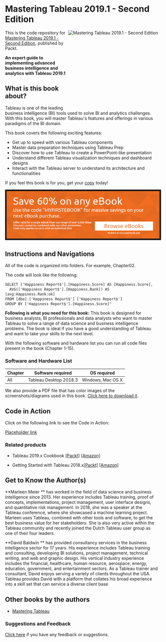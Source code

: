 # Mastering Tableau 2019.1 - Second Edition


<a href="https://www.packtpub.com/big-data-and-business-intelligence/mastering-tableau-20191-second-edition?utm_source=github&utm_medium=repository&utm_campaign=9781789533880"><img src="https://d1ldz4te4covpm.cloudfront.net/sites/default/files/imagecache/ppv4_main_book_cover/B11431_1.png" alt="Mastering Tableau 2019.1 - Second Edition" height="256px" align="right"></a>

This is the code repository for [ Mastering Tableau 2019.1 - Second Edition](https://www.packtpub.com/big-data-and-business-intelligence/mastering-tableau-20191-second-edition?utm_source=github&utm_medium=repository&utm_campaign=9781789533880), published by Packt.

**An expert guide to implementing advanced business intelligence and analytics with Tableau 2019.1**

## What is this book about?
Tableau is one of the leading business intelligence (BI) tools used to solve BI and analytics challenges. With this book, you will master Tableau's features and offerings in various paradigms of the BI domain.

This book covers the following exciting features: 
* Get up to speed with various Tableau components
* Master data preparation techniques using Tableau Prep
* Discover how to use Tableau to create a PowerPoint-like presentation
* Understand different Tableau visualization techniques and dashboard designs
* Interact with the Tableau server to understand its architecture and functionalities

If you feel this book is for you, get your [copy](https://www.amazon.com/dp/1789533880) today!

<a href="https://www.packtpub.com/?utm_source=github&utm_medium=banner&utm_campaign=GitHubBanner"><img src="https://raw.githubusercontent.com/PacktPublishing/GitHub/master/GitHub.png" 
alt="https://www.packtpub.com/" border="5" /></a>


## Instructions and Navigations
All of the code is organized into folders. For example, Chapter02.

The code will look like the following:
```
SELECT ['Happiness Report$'].[Happiness.Score] AS [Happiness.Score], 
  AVG(['Happiness Report$'].[Happiness.Rank]) AS [avg:Happiness.Rank:ok] 
FROM [dbo].['Happiness Report$'] ['Happiness Report$'] 
GROUP BY ['Happiness Report$'].[Happiness.Score]"  
```

**Following is what you need for this book:**
This book is designed for business analysts, BI professionals and data analysts who want to master Tableau to solve a range of data science and business intelligence problems. The book is ideal if you have a good understanding of Tableau and want to take your skills to the next level.

With the following software and hardware list you can run all code files present in the book (Chapter 1-15).

### Software and Hardware List

| Chapter  | Software required                   | OS required                        |
| -------- | ------------------------------------| -----------------------------------|
|      All | Tableau Desktop 2018.3              | Windows, Mac OS X                  |


We also provide a PDF file that has color images of the screenshots/diagrams used in this book. [Click here to download it](https://www.packtpub.com/sites/default/files/downloads/9781789533880_ColorImages.pdf).

## Code in Action

Click on the following link to see the Code in Action:

[Placeholder link](www.youtube.com/URL)

### Related products <Other books you may enjoy>
* Tableau 2019.x Cookbook [[Packt]](https://www.packtpub.com/big-data-and-business-intelligence/tableau-2019x-cookbook?utm_source=github&utm_medium=repository&utm_campaign=9781789533385) [[Amazon]](https://www.amazon.com/dp/1789533384)

* Getting Started with Tableau 2018.x[[Packt]](https://www.packtpub.com/big-data-and-business-intelligence/getting-started-tableau-2018x?utm_source=github&utm_medium=repository&utm_campaign=9781788838689) [[Amazon]](https://www.amazon.com/dp/1788838688)

## Get to Know the Author(s)
**Marleen Meier ** has worked in the field of data science and business intelligence since 2013. Her experience includes Tableau training, proof of concepts, implementations, project management, user interface designs, and quantitative risk management. In 2018, she was a speaker at the Tableau conference, where she showcased a machine learning project. Marleen uses Tableau, combined with other tools and software, to get the best business value for her stakeholders. She is also very active within the Tableau community and recently joined the Dutch Tableau user group as one of their four leaders.

**David Baldwin ** has provided consultancy services in the business intelligence sector for 17 years. His experience includes Tableau training and consulting, developing BI solutions, project management, technical writing, and web and graphic design. His vertical industry experience includes the financial, healthcare, human resource, aerospace, energy, education, government, and entertainment sectors. As a Tableau trainer and consultant, David enjoys serving a variety of clients throughout the USA. Tableau provides David with a platform that collates his broad experience into a skill set that can service a diverse client base

## Other books by the authors
* [Mastering Tableau](https://www.packtpub.com/big-data-and-business-intelligence/mastering-tableau?utm_source=github&utm_medium=repository&utm_campaign=9781784397692)

### Suggestions and Feedback
[Click here](https://docs.google.com/forms/d/e/1FAIpQLSdy7dATC6QmEL81FIUuymZ0Wy9vH1jHkvpY57OiMeKGqib_Ow/viewform) if you have any feedback or suggestions.
